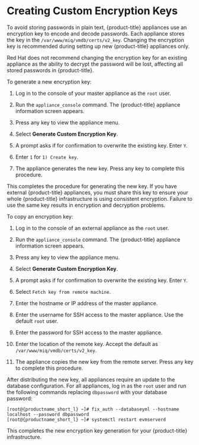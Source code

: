 # Creating Custom Encryption Keys

To avoid storing passwords in plain text, {product-title} appliances use
an encryption key to encode and decode passwords. Each appliance stores
the key in the `/var/www/miq/vmdb/certs/v2_key`. Changing the encryption
key is recommended during setting up new {product-title} appliances
only.

<div class="important">

Red Hat does not recommend changing the encryption key for an existing
appliance as the ability to decrypt the password will be lost, affecting
all stored passwords in {product-title}.

</div>

To generate a new encryption key:

1.  Log in to the console of your master appliance as the `root` user.

2.  Run the `appliance_console` command. The {product-title} appliance
    information screen appears.

3.  Press any key to view the appliance menu.

4.  Select **Generate Custom Encryption Key**.

5.  A prompt asks if for confirmation to overwrite the existing key.
    Enter `Y`.

6.  Enter `1` for `1) Create key`.

7.  The appliance generates the new key. Press any key to complete this
    procedure.

This completes the procedure for generating the new key. If you have
external {product-title} appliances, you must share this key to ensure
your whole {product-title} infrastructure is using consistent
encryption. Failure to use the same key results in encryption and
decryption problems.

To copy an encryption key:

1.  Log in to the console of an external appliance as the `root` user.

2.  Run the `appliance_console` command. The {product-title} appliance
    information screen appears.

3.  Press any key to view the appliance menu.

4.  Select **Generate Custom Encryption Key**.

5.  A prompt asks if for confirmation to overwrite the existing key.
    Enter `Y`.

6.  Select `Fetch key from remote machine`.

7.  Enter the hostname or IP address of the master appliance.

8.  Enter the username for SSH access to the master appliance. Use the
    default `root` user.

9.  Enter the password for SSH access to the master appliance.

10. Enter the location of the remote key. Accept the default as
    `/var/www/miq/vmdb/certs/v2_key`.

11. The appliance copies the new key from the remote server. Press any
    key to complete this procedure.

After distributing the new key, all appliances require an update to the
database configuration. For all appliances, log in as the `root` user
and run the following commands replacing `dbpassword` with your database
password:

    [root@{productname_short_l} ~]# fix_auth --databaseyml --hostname localhost --password dbpassword
    [root@{productname_short_l} ~]# systemctl restart evmserverd

This completes the new encryption key generation for your
{product-title} infrastructure.

